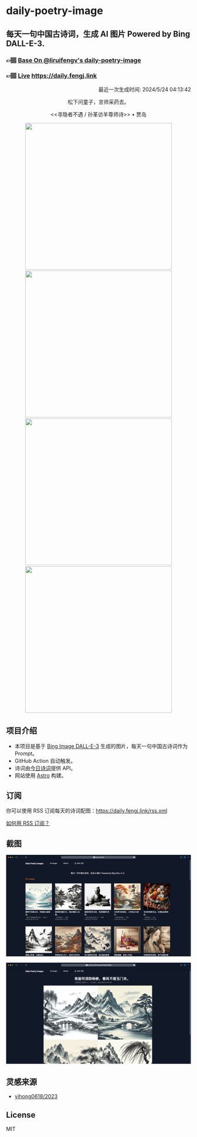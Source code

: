 
# daily-poetry-image

## 每天一句中国古诗词，生成 AI 图片 Powered by Bing DALL-E-3.

### 👉🏽 [Base On @liruifengv's daily-poetry-image](https://github.com/liruifengv/daily-poetry-image)

### 👉🏽 [Live](https://daily.fengj.link) https://daily.fengj.link

<p align="right">
  最近一次生成时间: 2024/5/24 04:13:42
</p>
<p align="center">
松下问童子，言师采药去。
</p>
<p align="center">
<<寻隐者不遇 / 孙革访羊尊师诗>> • 贾岛
</p>
<p align="center">
<img src="https://tse4.mm.bing.net/th/id/OIG1.8jorO0U2mAIZ9yqhl_gf" height="400" width="400" />
<img src="https://tse3.mm.bing.net/th/id/OIG1.2UosIhpzKKDNskURp4pq" height="400" width="400" />
<img src="https://tse4.mm.bing.net/th/id/OIG1.xzJbE63cb7FKjzcpU8SY" height="400" width="400" />
<img src="https://tse1.mm.bing.net/th/id/OIG1.IbXiR12a9IP32Mt5kTxb" height="400" width="400" />
</p>

## 项目介绍

-   本项目是基于 [Bing Image DALL-E-3](https://www.bing.com/images/create) 生成的图片，每天一句中国古诗词作为 Prompt。
-   GitHub Action 自动触发。
-   诗词由[今日诗词](https://www.jinrishici.com/)提供 API。
-   网站使用 [Astro](https://astro.build) 构建。

## 订阅

你可以使用 RSS 订阅每天的诗词配图：https://daily.fengj.link/rss.xml

[如何用 RSS 订阅？](https://zhuanlan.zhihu.com/p/55026716)

## 截图

![图片列表](./screenshots/Snipaste_2023-12-28_21-00-26.png)

![图片详情](./screenshots/Snipaste_2023-12-28_21-00-53.png)

## 灵感来源

-   [yihong0618/2023](https://github.com/yihong0618/2023)

## License

MIT
